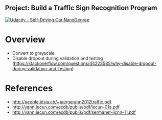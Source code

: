 ## Project: Build a Traffic Sign Recognition Program
[![Udacity - Self-Driving Car NanoDegree](https://s3.amazonaws.com/udacity-sdc/github/shield-carnd.svg)](http://www.udacity.com/drive)

Overview
========

* Convert to grayscale
* Disable dropout during validation and testing (https://stackoverflow.com/questions/44223585/why-disable-dropout-during-validation-and-testing)



References
==========
* http://people.idsia.ch/~juergen/nn2012traffic.pdf
* http://yann.lecun.com/exdb/publis/pdf/lecun-01a.pdf
* http://yann.lecun.com/exdb/publis/pdf/sermanet-ijcnn-11.pdf